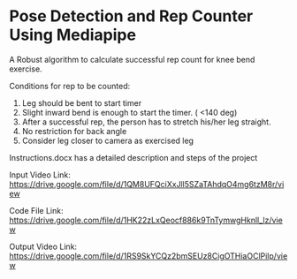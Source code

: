 # Pose Detection and Rep Counter Using Mediapipe

 A Robust algorithm to calculate successful rep count for knee bend exercise.
 
 Conditions for rep to be counted:
 
1) Leg should be bent to start timer<br>
2) Slight inward bend is enough to start the timer. ( <140 deg)<br>
3) After a successful rep, the person has to stretch his/her leg straight.<br>
4) No restriction for back angle <br>
5) Consider leg closer to camera as exercised leg<br> 

Instructions.docx has a detailed description and steps of the project


Input Video Link: https://drive.google.com/file/d/1QM8UFQciXxJll5SZaTAhdqO4mg6tzM8r/view

Code File Link: https://drive.google.com/file/d/1HK22zLxQeocf886k9TnTymwgHknll_lz/view

Output Video Link: https://drive.google.com/file/d/1RS9SkYCQz2bmSEUz8CigOTHiaOClPilp/view
